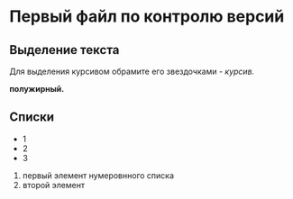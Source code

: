 # Первый файл по контролю версий

## Выделение текста

Для выделения курсивом обрамите его звездочками - *курсив.*

**полужирный.**

## Списки

* 1
* 2
* 3

1. первый элемент нумеровнного списка
2. второй элемент 

